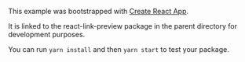This example was bootstrapped with [Create React App](https://github.com/facebook/create-react-app).

It is linked to the react-link-preview package in the parent directory for development purposes.

You can run `yarn install` and then `yarn start` to test your package.

